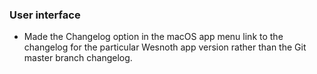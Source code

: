  ### User interface
   * Made the Changelog option in the macOS app menu link to the changelog for the particular
     Wesnoth app version rather than the Git master branch changelog.
